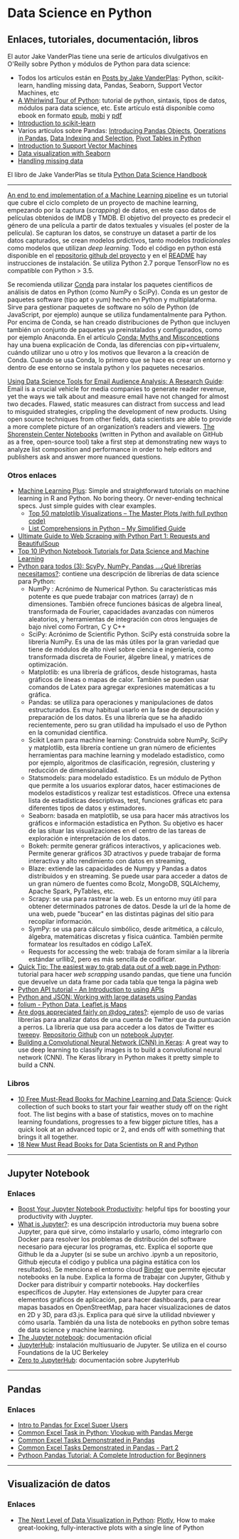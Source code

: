 # Data Science en Python

## Enlaces, tutoriales, documentación, libros

El autor Jake VanderPlas tiene una serie de artículos divulgativos en O'Reilly sobre Python y módulos de Python para data science:

* Todos los artículos están en [Posts by Jake VanderPlas](https://www.oreilly.com/people/89c9c-jake-vanderplas): Python, scikit-learn, handling missing data, Pandas, Seaborn, Support Vector Machines, etc
* [A Whirlwind Tour of Python](https://www.oreilly.com/learning/a-whirlwind-tour-of-python): tutorial de python, sintaxis, tipos de datos, módulos para data science, etc. Este artículo está disponible como ebook en formato [epub](http://www.oreilly.com/programming/free/files/a-whirlwind-tour-of-python.epub), [mobi](http://www.oreilly.com/programming/free/files/a-whirlwind-tour-of-python.mobi) y [pdf](http://www.oreilly.com/programming/free/files/a-whirlwind-tour-of-python.pdf)
* [Introduction to scikit-learn](https://www.oreilly.com/ideas/intro-to-scikit-learn)
* Varios artículos sobre Pandas: [Introducing Pandas Objects](https://www.oreilly.com/learning/introducing-pandas-objects), [Operations in Pandas](https://www.oreilly.com/learning/operations-in-pandas), [Data Indexing and Selection](https://www.oreilly.com/learning/data-indexing-and-selection), [Pivot Tables in Python](https://www.oreilly.com/learning/pivot-tables)
* [Introduction to Support Vector Machines](https://www.oreilly.com/learning/intro-to-svm)
* [Data visualization with Seaborn](https://www.oreilly.com/learning/data-visualization-with-seaborn)
* [Handling missing data](https://www.oreilly.com/learning/handling-missing-data)

El libro de Jake VanderPlas se titula [Python Data Science Handbook](http://shop.oreilly.com/product/0636920034919.do)

---

[An end to end implementation of a Machine Learning pipeline](https://spandan-madan.github.io/DeepLearningProject/) es un tutorial que cubre el ciclo completo de un proyecto de machine learning, empezando por la captura (_scrapping_) de datos, en este caso datos de películas obtenidos de IMDB y TMDB. El objetivo del proyecto es predecir el género de una película a partir de datos textuales y visuales (el poster de la película). Se capturan los datos, se construye un dataset a partir de los datos capturados, se crean modelos prdictivos, tanto modelos _tradicionales_ como modelos que utilizan _deep learning_. Todo el código en python está disponible en el [repositorio github del proyecto](https://github.com/Spandan-Madan/DeepLearningProject) y en el [README](https://github.com/Spandan-Madan/DeepLearningProject/blob/master/README.md) hay instrucciones de instalación. Se utiliza Python 2.7 porque TensorFlow no es compatible con Python > 3.5.

Se recomienda utilizar [Conda](https://conda.io/docs/) para instalar los paquetes científicos de análisis de datos en Python (como NumPy o SciPy). Conda es un gestor de paquetes software (tipo apt o yum) hecho en Python y multiplataforma. Sirve para gestionar paquetes de software no sólo de Python (de JavaScript, por ejemplo) aunque se utiliza fundamentalmente para Python. Por encima de Conda, se han creado distribuciones de Python que incluyen también un conjunto de paquetes ya preinstalados y configurados, como por ejemplo Anaconda. En el artículo [Conda: Myths and Misconceptions](https://jakevdp.github.io/blog/2016/08/25/conda-myths-and-misconceptions/) hay una buena explicación de Conda, las diferencias con pip+virtualenv, cuándo utilizar uno u otro y los motivos que llevaron a la creación de Conda. Cuando se usa Conda, lo primero que se hace es crear un entorno y dentro de ese entorno se instala python y los paquetes necesarios.

[Using Data Science Tools for Email Audience Analysis: A Research Guide](https://shorensteincenter.org/email-analysis-research-guide/): Email is a crucial vehicle for media companies to generate reader revenue, yet the ways we talk about and measure email have not changed for almost two decades. Flawed, static measures can distract from success and lead to misguided strategies, crippling the development of new products. Using open source techniques from other fields, data scientists are able to provide a more complete picture of an organization’s readers and viewers. [The Shorenstein Center Notebooks](https://github.com/ShorensteinCenter) (written in Python and available on GitHub as a free, open-source tool) take a first step at demonstrating new ways to analyze list composition and performance in order to help editors and publishers ask and answer more nuanced questions.

### Otros enlaces

* [Machine Learning Plus](https://www.machinelearningplus.com/blog/): Simple and straightforward tutorials on machine learning in R and Python. No boring theory. Or never-ending technical specs.  Just simple guides with clear examples.
    * [Top 50 matplotlib Visualizations – The Master Plots (with full python code)](https://www.machinelearningplus.com/plots/top-50-matplotlib-visualizations-the-master-plots-python/)
    * [List Comprehensions in Python – My Simplified Guide](https://www.machinelearningplus.com/python/list-comprehensions-in-python/)
* [Ultimate Guide to Web Scraping with Python Part 1: Requests and BeautifulSoup](https://www.learndatasci.com/tutorials/ultimate-guide-web-scraping-w-python-requests-and-beautifulsoup/)
* [Top 10 IPython Notebook Tutorials for Data Science and Machine Learning](https://www.kdnuggets.com/2016/04/top-10-ipython-nb-tutorials.html)
* [Python para todos (3): ScyPy, NumPy, Pandas ...¿Qué librerías necesitamos?](http://data-speaks.luca-d3.com/2018/04/python-todos-3-librerias.html): contiene una descripción de librerías de data science para Python:
    * NumPy : Acrónimo de  Numerical Python. Su características más potente es que puede trabajar con matrices (array) de n dimensiones. También ofrece funciones básicas de algebra lineal, transformada de Fourier, capacidades avanzadas con números aleatorios, y herramientas de integración con otros lenguajes de bajo nivel como Fortran, C y C++
    * SciPy: Acrónimo de Scientific Python. SciPy está construida sobre la librería NumPy. Es una de las más útiles por la gran variedad que tiene de módulos de alto nivel sobre ciencia e ingeniería, como transformada discreta de Fourier, álgebre lineal, y matrices de optimización.
    * Matplotlib: es una librería de gráficos, desde histogramas, hasta gráficos de líneas o mapas de calor. También se pueden usar comandos de Latex para agregar expresiones matemáticas a tu gráfica.
    * Pandas: se utiliza para operaciones y manipulaciones de datos estructurados. Es muy habitual usarlo en la fase de depuración y preparación de los datos. Es una librería que se ha añadido recientemente, pero su gran utilidad ha impulsado el uso de Python en la comunidad científica.
    * Scikit Learn para machine learning: Construida sobre NumPy, SciPy y matplotlib, esta librería contiene un gran número de eficientes herramientas para machine learning y modelado estadístico, como por ejemplo, algoritmos de clasificación, regresión, clustering y reducción de dimensionalidad.
    * Statsmodels: para modelado estadístico. Es un módulo de Python que permite a los usuarios explorar datos, hacer estimaciones de modelos estadísticos y realizar test estadísticos. Ofrece una extensa lista de estadísticas descriptivas, test, funciones gráficas etc para diferentes tipos de datos y estimadores.
    * Seaborn: basada en matplotlib, se usa para hacer más atractivos los gráficos e información estadística en Python. Su objetivo es hacer de las situar las visualizaciones en el centro de las tareas de exploración e interpretación de los datos.
    * Bokeh: permite generar gráficos interactivos, y aplicaciones web. Permite generar gráficos 3D atractivos y puede trabajar de forma interactiva y alto rendimiento con datos en streaming,
    * Blaze: extiende las capacidades de Numpy y Pandas a datos distribuidos y en streaming. Se puede usar para acceder a datos de un gran número de fuentes como Bcolz, MongoDB, SQLAlchemy, Apache Spark, PyTables, etc.
    * Scrapy: se usa para rastrear la web. Es un entorno muy útil para obtener determinados patrones de datos. Desde la url de la home de una web, puede "bucear" en las distintas páginas del sitio para recopilar información.
    * SymPy: se usa para cálculo simbólico, desde aritmética, a cálculo, álgebra, matemáticas discretas y física cuántica. También permite formatear los resultados en código LaTeX.
    * Requests for accessing the web: trabaja de foram similar a la librería estándar urllib2, pero es más sencilla de codificar. 
* [Quick Tip: The easiest way to grab data out of a web page in Python](https://medium.com/@ageitgey/quick-tip-the-easiest-way-to-grab-data-out-of-a-web-page-in-python-7153cecfca58): tutorial para hacer _web scrapping_ usando pandas, que tiene una función que devuelve un data frame por cada tabla que tenga la página web
* [Python API tutorial - An Introduction to using APIs](https://www.dataquest.io/blog/python-api-tutorial/)
* [Python and JSON: Working with large datasets using Pandas](https://www.dataquest.io/blog/python-json-tutorial/)
* [folium - Python Data, Leaflet.js Maps](https://github.com/python-visualization/folium)
* [Are dogs appreciated fairly on @dog_rates?](https://vknight.org/unpeudemath/math/2018/03/28/rating-dog-rates.html): ejemplo de uso de varias librerías para analizar datos de una cuenta de Twitter que da puntuación a perros. La librería que usa para acceder a los datos de Twitter es [tweepy](http://www.tweepy.org/). [Repositorio Github](https://github.com/drvinceknight/DataScienceingDogRates) con un [notebook Jupyter](https://github.com/drvinceknight/DataScienceingDogRates/blob/master/main.ipynb).
* [Building a Convolutional Neural Network (CNN) in Keras](https://towardsdatascience.com/building-a-convolutional-neural-network-cnn-in-keras-329fbbadc5f5): A great way to use deep learning to classify images is to build a convolutional neural network (CNN). The Keras library in Python makes it pretty simple to build a CNN.

### Libros

* [10 Free Must-Read Books for Machine Learning and Data Science](https://www.kdnuggets.com/2017/04/10-free-must-read-books-machine-learning-data-science.html): Quick collection of such books to start your fair weather study off on the right foot. The list begins with a base of statistics, moves on to machine learning foundations, progresses to a few bigger picture titles, has a quick look at an advanced topic or 2, and ends off with something that brings it all together.
* [18 New Must Read Books for Data Scientists on R and Python](https://www.analyticsvidhya.com/blog/2016/10/18-new-must-read-books-for-data-scientists-on-r-and-python/)

---

## Jupyter Notebook

### Enlaces

* [Boost Your Jupyter Notebook Productivity](https://towardsdatascience.com/jupyter-notebook-hints-1f26b08429ad): helpful tips for boosting your productivity with Juypter.
* [What is Jupyter?](https://www.oreilly.com/ideas/what-is-jupyter): es una descripción introductoria muy buena sobre Jupyter, para qué sirve, cómo instalarlo y usarlo, cómo integrarlo con Docker para resolver los problemas de distribución del software necesario para ejecurar los programas, etc. Explica el soporte que Github le da a Jupyter (si se sube un archivo .ipynb a un repositorio, Github ejecuta el código y publica una página estática con los resultados). Se menciona el entorno cloud [Binder](http://mybinder.org/) que permite ejecutar notebooks en la nube. Explica la forma de trabajar con Jupyter, Github y Docker para distribuir y compartir notebooks. Hay dockerfiles específicos de Jupyter. Hay extensiones de Jupyter para crear elementos gráficos de aplicación, para hacer dashboards, para crear mapas basados en OpenStreetMap, para hacer visualizaciones de datos en 2D y 3D, para d3.js. Explica para qué sirve la utilidad nbviewer y cómo usarla. También da una lista de notebooks en python sobre temas de data science y machine learning.
* [The Jupyter notebook](https://jupyter-notebook.readthedocs.io/): documentación oficial
* [JupyterHub](https://github.com/jupyterhub/jupyterhub): instalación multiusuario de Jupyter. Se utiliza en el courso Foundations de la UC Berkeley
* [Zero to JupyterHub](https://zero-to-jupyterhub.readthedocs.io/): documentación sobre JupyterHub

---

## Pandas

### Enlaces

* [Intro to Pandas for Excel Super Users](https://towardsdatascience.com/intro-to-pandas-for-excel-super-users-dac1b38f12b0)
* [Common Excel Task in Python: Vlookup with Pandas Merge](https://medium.com/importexcel/common-excel-task-in-python-vlookup-with-pandas-merge-c99d4e108988)
* [Common Excel Tasks Demonstrated in Pandas](http://pbpython.com/excel-pandas-comp.html)
* [Common Excel Tasks Demonstrated in Pandas - Part 2](http://pbpython.com/excel-pandas-comp-2.html)
* [Pythoon Pandas Tutorial: A Complete Introduction for Beginners](https://www.learndatasci.com/tutorials/python-pandas-tutorial-complete-introduction-for-beginners/)

---

## Visualización de datos

### Enlaces

* [The Next Level of Data Visualization in Python](https://towardsdatascience.com/the-next-level-of-data-visualization-in-python-dd6e99039d5e): [Plotly](https://plot.ly/python/), How to make great-looking, fully-interactive plots with a single line of Python
